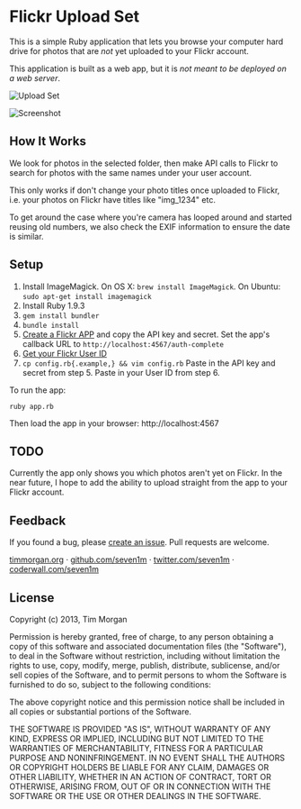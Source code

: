 # Flickr Upload Set

This is a simple Ruby application that lets you browse your computer hard drive for photos that are *not* yet uploaded to your Flickr account.

This application is built as a web app, but it is *not meant to be deployed on a web server*.

![Upload Set](https://raw.github.com/seven1m/flickr-upload-set/master/public/set.png)

![Screenshot](https://raw.github.com/seven1m/flickr-upload-set/master/public/screenshot.png)

## How It Works

We look for photos in the selected folder, then make API calls to Flickr to search for photos with the same names under your user account.

This only works if don't change your photo titles once uploaded to Flickr, i.e. your photos on Flickr have titles like "img_1234" etc.

To get around the case where you're camera has looped around and started reusing old numbers, we also check the EXIF information to ensure the date is similar.

## Setup

1. Install ImageMagick. On OS X: `brew install ImageMagick`. On Ubuntu: `sudo apt-get install imagemagick`
2. Install Ruby 1.9.3
3. `gem install bundler`
4. `bundle install`
5. [Create a Flickr APP](http://www.flickr.com/services/apps/create/) and copy the API key and secret. Set the app's callback URL to `http://localhost:4567/auth-complete`
6. [Get your Flickr User ID](http://idgettr.com/)
7. `cp config.rb{.example,} && vim config.rb`
   Paste in the API key and secret from step 5. Paste in your User ID from step 6.

To run the app:

```
ruby app.rb
```

Then load the app in your browser: http://localhost:4567

## TODO

Currently the app only shows you which photos aren't yet on Flickr. In the near future, I hope to add the ability to upload straight from the app to your Flickr account.

## Feedback

If you found a bug, please [create an issue](https://github.com/seven1m/flickr-upload-set/issues). Pull requests are welcome.

[timmorgan.org](http://timmorgan.org) · [github.com/seven1m](http://github.com/seven1m) · [twitter.com/seven1m](http://twitter.com/seven1m) · [coderwall.com/seven1m](https://coderwall.com/seven1m)

## License

Copyright (c) 2013, Tim Morgan

Permission is hereby granted, free of charge, to any person obtaining a copy of this software and associated documentation files (the "Software"), to deal in the Software without restriction, including without limitation the rights to use, copy, modify, merge, publish, distribute, sublicense, and/or sell copies of the Software, and to permit persons to whom the Software is furnished to do so, subject to the following conditions:

The above copyright notice and this permission notice shall be included in all copies or substantial portions of the Software.

THE SOFTWARE IS PROVIDED "AS IS", WITHOUT WARRANTY OF ANY KIND, EXPRESS OR IMPLIED, INCLUDING BUT NOT LIMITED TO THE WARRANTIES OF MERCHANTABILITY, FITNESS FOR A PARTICULAR PURPOSE AND NONINFRINGEMENT. IN NO EVENT SHALL THE AUTHORS OR COPYRIGHT HOLDERS BE LIABLE FOR ANY CLAIM, DAMAGES OR OTHER LIABILITY, WHETHER IN AN ACTION OF CONTRACT, TORT OR OTHERWISE, ARISING FROM, OUT OF OR IN CONNECTION WITH THE SOFTWARE OR THE USE OR OTHER DEALINGS IN THE SOFTWARE.
